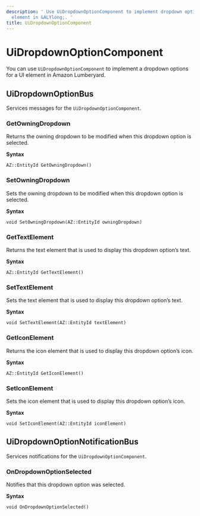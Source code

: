 ```yaml
---
description: ' Use UiDropdownOptionComponent to implement dropdown options for a UI
  element in &ALYlong;. '
title: UiDropdownOptionComponent
---
```

# UiDropdownOptionComponent<a name="lua-scripting-ces-api-ui-uidropdownoptioncomponent"></a>

You can use `UiDropdownOptionComponent` to implement a dropdown options for a UI element in Amazon Lumberyard\.

## UiDropdownOptionBus<a name="lua-scripting-ces-api-ui-uidropdownoptioncomponent-uidropdownoptionbus"></a>

Services messages for the `UiDropdownOptionComponent`\.

### GetOwningDropdown<a name="lua-scripting-ces-api-ui-uidropdownoptioncomponent-uidropdownoptionbus-getowningdropdown"></a>

Returns the owning dropdown to be modified when this dropdown option is selected\.

**Syntax**

```
AZ::EntityId GetOwningDropdown()
```

### SetOwningDropdown<a name="lua-scripting-ces-api-ui-uidropdownoptioncomponent-uidropdownoptionbus-setowningdropdown"></a>

Sets the owning dropdown to be modified when this dropdown option is selected\.

**Syntax**

```
void SetOwningDropdown(AZ::EntityId owningDropdown)
```

### GetTextElement<a name="lua-scripting-ces-api-ui-uidropdownoptioncomponent-uidropdownoptionbus-gettextelement"></a>

Returns the text element that is used to display this dropdown option’s text\.

**Syntax**

```
AZ::EntityId GetTextElement()
```

### SetTextElement<a name="lua-scripting-ces-api-ui-uidropdownoptioncomponent-uidropdownoptionbus-settextelement"></a>

Sets the text element that is used to display this dropdown option’s text\.

**Syntax**

```
void SetTextElement(AZ::EntityId textElement)
```

### GetIconElement<a name="lua-scripting-ces-api-ui-uidropdownoptioncomponent-uidropdownoptionbus-geticonelement"></a>

Returns the icon element that is used to display this dropdown option’s icon\.

**Syntax**

```
AZ::EntityId GetIconElement()
```

### SetIconElement<a name="lua-scripting-ces-api-ui-uidropdownoptioncomponent-uidropdownoptionbus-seticonelement"></a>

Sets the icon element that is used to display this dropdown option’s icon\.

**Syntax**

```
void SetIconElement(AZ::EntityId iconElement)
```

## UiDropdownOptionNotificationBus<a name="lua-scripting-ces-api-ui-uidropdownoptioncomponent-uidropdownoptionnotificationbus"></a>

Services notifications for the `UiDropdownOptionComponent`\. 

### OnDropdownOptionSelected<a name="lua-scripting-ces-api-ui-uidropdownoptioncomponent-uidropdownoptionnotificationbus-ondropdownoptionselected"></a>

Notifies that this dropdown option was selected\.

**Syntax**

```
void OnDropdownOptionSelected()
```